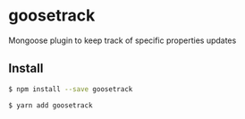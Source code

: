# goosetrack

Mongoose plugin to keep track of specific properties updates

## Install

```bash
$ npm install --save goosetrack
```

```bash
$ yarn add goosetrack
```